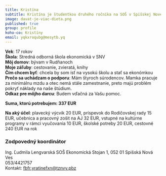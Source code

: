 ```yaml
---
title: Kristína                   
subtitle: Kristína je študentkou druhého ročníka na SOŠ v Spišskej Novej Vsi                 
image: davat-je-viac-dieta.png
published: true                   
group: profile
koho-co: Kristíny
email: yqkxroqubg@mesytb.yq
---
```

**Vek**: 17 rokov                           
**Škola**: Stredná odborná škola ekonomická v SNV                        
**Môj domov**: bývam v Rudňanoch                         
**Moje záľuby**: cestovanie, zvieratá, knihy                           
**Čím chcem byť**: chcela by som ísť na vysokú školu a stať sa ekonómkou                    
**Prečo sa uchádzam o podporu**: Mám štyroch súrodencov. Mamka pracuje za minimálnu mzdu a otec nemá stále zamestnanie, preto majú problém pokryť náklady na naše štúdium.                                
**Odkaz pre môjho darcu**: Budem vďačná za Vašu pomoc.                       

**Suma, ktorú potrebujem: 337 EUR** 

**Na aký účel**: plavecký výcvik 20 EUR, príspevok do Rodičovskej rady 15 EUR, učebnica a pracovný zošit na AJ 32 EUR,
vstupné na kultúrne programy v rámci vyučovania 10 EUR, školské potreby 20 EUR, cestovné 240 EUR na rok

### Zodpovedný koordinátor

Ing. Ľudmila Lengvarská
SOŠ Ekonomická 
Stojan 1, 052 01 Spišská Nová Ves  
053/4421757  
Kontakt: <fbfr.yratinefxn@tznvy.pbz>

